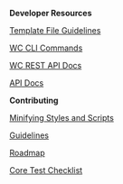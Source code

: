 **Developer Resources**

[Template File Guidelines](https://github.com/woothemes/woocommerce/wiki/Template-File-Guidelines-for-Devs-and-Theme-Authors)

[WC CLI Commands](https://github.com/woothemes/woocommerce/wiki/WP-CLI-commands)

[WC REST API Docs](https://woothemes.github.io/woocommerce-rest-api-docs/)

[API Docs](https://docs.woothemes.com/wc-apidocs/)

**Contributing**

[Minifying Styles and Scripts](https://github.com/woothemes/woocommerce/wiki/Contributing---How-to-ensure-SCSS-and-scripts-are-minified)

[Guidelines](https://github.com/woothemes/woocommerce/blob/master/CONTRIBUTING.md)

[Roadmap](https://trello.com/b/YgRbpuze/woocommerce-roadmap)

[Core Test Checklist](https://github.com/woothemes/woocommerce/wiki/Core-Testing-Checklist)